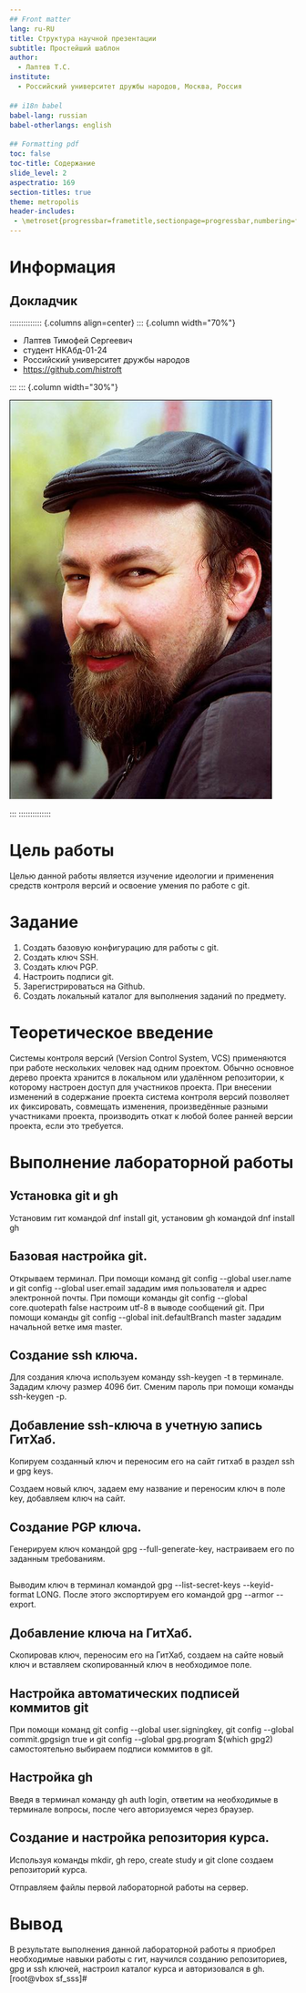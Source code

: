 ```yaml
---
## Front matter
lang: ru-RU
title: Структура научной презентации
subtitle: Простейший шаблон
author:
  - Лаптев Т.С.
institute:
  - Российский университет дружбы народов, Москва, Россия

## i18n babel
babel-lang: russian
babel-otherlangs: english

## Formatting pdf
toc: false
toc-title: Содержание
slide_level: 2
aspectratio: 169
section-titles: true
theme: metropolis
header-includes:
 - \metroset{progressbar=frametitle,sectionpage=progressbar,numbering=fraction}
---
```


# Информация

## Докладчик

:::::::::::::: {.columns align=center}
::: {.column width="70%"}

  * Лаптев Тимофей Сергеевич
  * студент НКАбд-01-24
  * Российский университет дружбы народов
  * <https://github.com/histroft>

:::
::: {.column width="30%"}

![](./image/kulyabov.jpg)

:::
::::::::::::::

# Цель работы

Целью данной работы является изучение идеологии и применения средств контроля версий и освоение умения по работе с git.

# Задание

1. Создать базовую конфигурацию для работы с git.
2. Создать ключ SSH.
3. Создать ключ PGP.
4. Настроить подписи git.
5. Зарегистрироваться на Github.
6. Создать локальный каталог для выполнения заданий по предмету.

# Теоретическое введение

Системы контроля версий (Version Control System, VCS) применяются при работе нескольких человек над одним проектом. Обычно основное дерево проекта хранится в локальном или удалённом репозитории, к которому настроен доступ для участников проекта. При внесении изменений в содержание проекта система контроля версий позволяет их фиксировать, совмещать изменения, произведённые разными участниками проекта, производить откат к любой более ранней версии проекта, если это требуется.

# Выполнение лабораторной работы

## Установка git и gh

Установим гит командой dnf install git, установим gh командой dnf install gh

## Базовая настройка git.

Открываем терминал. При помощи команд git config --global user.name и git config --global user.email зададим имя пользователя и адрес электронной почты. При помощи команды git config --global core.quotepath false настроим utf-8 в выводе сообщений git. При помощи команды git config --global init.defaultBranch master зададим начальной ветке имя master.

## Создание ssh ключа.

Для создания ключа используем команду ssh-keygen -t в терминале. Зададим ключу размер 4096 бит. Сменим пароль при помощи команды ssh-keygen -p.

## Добавление ssh-ключа в учетную запись ГитХаб.

Копируем созданный ключ и переносим его на сайт гитхаб в раздел ssh и gpg keys.

Создаем новый ключ, задаем ему название и переносим ключ в поле key, добавляем ключ на сайт. 

## Создание PGP ключа.

Генерируем ключ командой gpg --full-generate-key, настраиваем его по заданным требованиям.

##

Выводим ключ в терминал командой gpg --list-secret-keys --keyid-format LONG. После этого экспортируем его командой gpg --armor --export.

## Добавление ключа на ГитХаб.

Скопировав ключ, переносим его на ГитХаб, создаем на сайте новый ключ и вставляем скопированный ключ в необходимое поле.

## Настройка автоматических подписей коммитов git

При помощи команд git config --global user.signingkey, git config --global commit.gpgsign true и git config --global gpg.program $(which gpg2) самостоятельно выбираем подписи коммитов в git.

## Настройка gh

Введя в терминал команду gh auth login, ответим на необходимые в терминале вопросы, после чего авторизуемся через браузер.

## Создание и настройка репозитория курса.

Используя команды mkdir, gh repo, create study и git clone создаем репозиторий курса. 

Отправляем файлы первой лабораторной работы на сервер.

# Вывод

В результате выполнения данной лабораторной работы я приобрел необходимые навыки работы с гит, научился созданию репозиториев, gpg и ssh ключей, настроил каталог курса и  авторизовался в gh.[root@vbox sf_sss]# 
